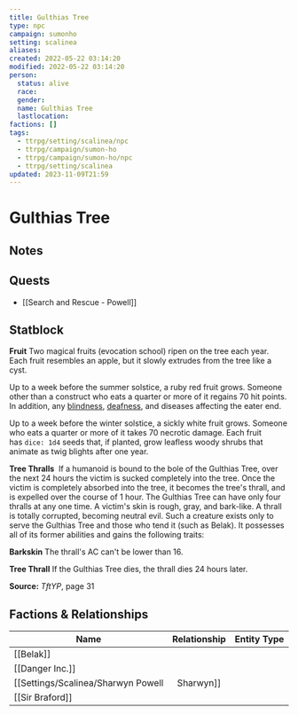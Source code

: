 ```yaml
---
title: Gulthias Tree
type: npc
campaign: sumonho
setting: scalinea
aliases: 
created: 2022-05-22 03:14:20
modified: 2022-05-22 03:14:20
person:
  status: alive
  race: 
  gender: 
  name: Gulthias Tree
  lastlocation: 
factions: []
tags:
  - ttrpg/setting/scalinea/npc
  - ttrpg/campaign/sumon-ho
  - ttrpg/campaign/sumon-ho/npc
  - ttrpg/setting/scalinea
updated: 2023-11-09T21:59
---
```


# Gulthias Tree

## Notes

## Quests

- [[Search and Rescue - Powell]]

## Statblock

**Fruit**
Two magical fruits (evocation school) ripen on the tree each year. Each fruit resembles an apple, but it slowly extrudes from the tree like a cyst.

Up to a week before the summer solstice, a ruby red fruit grows. Someone other than a construct who eats a quarter or more of it regains 70 hit points. In addition, any [blindness](https://5e.tools/conditionsdiseases.html#blinded_phb), [deafness](https://5e.tools/conditionsdiseases.html#deafened_phb), and diseases affecting the eater end.

Up to a week before the winter solstice, a sickly white fruit grows. Someone who eats a quarter or more of it takes 70 necrotic damage. Each fruit has `dice: 1d4` seeds that, if planted, grow leafless woody shrubs that animate as twig blights after one year.

**Tree Thralls** 
If a humanoid is bound to the bole of the Gulthias Tree, over the next 24 hours the victim is sucked completely into the tree. Once the victim is completely absorbed into the tree, it becomes the tree's thrall, and is expelled over the course of 1 hour. The Gulthias Tree can have only four thralls at any one time. A victim's skin is rough, gray, and bark-like. A thrall is totally corrupted, becoming neutral evil. Such a creature exists only to serve the Gulthias Tree and those who tend it (such as Belak). It possesses all of its former abilities and gains the following traits:

**Barkskin**
The thrall's AC can't be lower than 16.

**Tree Thrall**
If the Gulthias Tree dies, the thrall dies 24 hours later.

**Source:** _TftYP_, page 31

## Factions & Relationships
| Name                                              | Relationship | Entity Type |
| ------------------------------------------------- |:------------:| ----------- |
| [[Belak]]                                         |              |             |
| [[Danger Inc.]]                                   |              |             |
| [[Settings/Scalinea/Sharwyn Powell|Sharwyn]]                       |              |             |
| [[Sir Braford]] |              |             |
